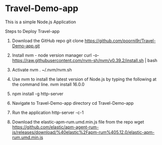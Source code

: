 # Travel-Demo-app

This is a simple Node.js Application 



Steps to Deploy Travel-app
1. Download the GitHub repo
git clone https://github.com/poorni9r/Travel-Demo-app.git
2. Install nvm - node version manager
curl -o- https://raw.githubusercontent.com/nvm-sh/nvm/v0.39.2/install.sh | bash
3. Activate nvm
. ~/.nvm/nvm.sh
4. Use nvm to install the latest version of Node.js by typing the following at the command line.
nvm install 16.0.0
5. npm install -g http-server
6. Navigate to Travel-Demo-app directory
   cd Travel-Demo-app
8. Run the application 
   http-server -c-1

9. Download the elastic-apm-rum.umd.min.js file from the repo
wget https://github.com/elastic/apm-agent-rum-js/releases/download/%40elastic%2Fapm-rum%405.12.0/elastic-apm-rum.umd.min.js
